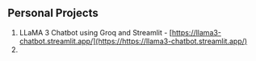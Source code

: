## Personal Projects

1. LLaMA 3 Chatbot using Groq and Streamlit - [https://llama3-chatbot.streamlit.app/](https://https://llama3-chatbot.streamlit.app/)
2. 
